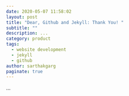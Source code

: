 ```yaml
---
date: 2020-05-07 11:58:02
layout: post
title: "Dear, Github and Jekyll: Thank You! "
subtitle: ""
description: ...
category: product
tags:
  - website development
  - jekyll
  - github
author: sarthakgarg
paginate: true
---
```

...